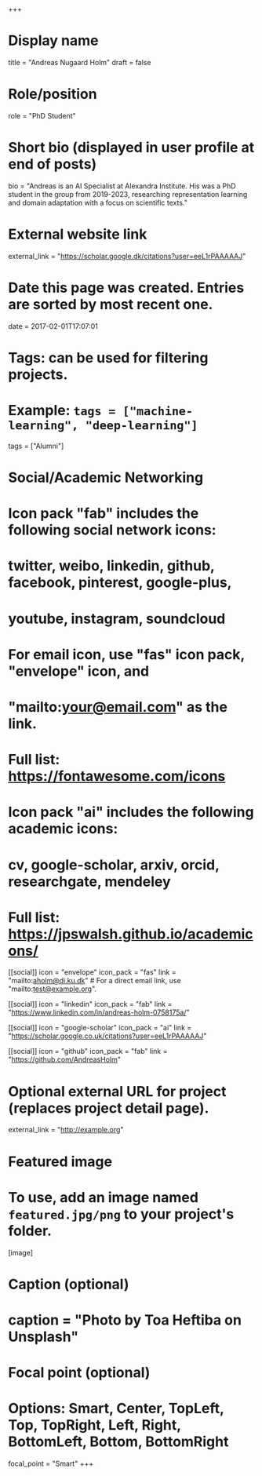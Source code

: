 +++
# Display name
title = "Andreas Nugaard Holm"
draft = false

# Role/position
role = "PhD Student"

# Short bio (displayed in user profile at end of posts)
bio = "Andreas is an AI Specialist at Alexandra Institute. His was a PhD student in the group from 2019-2023, researching representation learning and domain adaptation with a focus on scientific texts."

# External website link
external_link = "https://scholar.google.dk/citations?user=eeL1rPAAAAAJ"

# Date this page was created. Entries are sorted by most recent one.
date = 2017-02-01T17:07:01

# Tags: can be used for filtering projects.
# Example: `tags = ["machine-learning", "deep-learning"]`
tags = ["Alumni"]

# Social/Academic Networking
#
# Icon pack "fab" includes the following social network icons:
#
#   twitter, weibo, linkedin, github, facebook, pinterest, google-plus,
#   youtube, instagram, soundcloud
#
#   For email icon, use "fas" icon pack, "envelope" icon, and
#   "mailto:your@email.com" as the link.
#
#   Full list: https://fontawesome.com/icons
#
# Icon pack "ai" includes the following academic icons:
#
#   cv, google-scholar, arxiv, orcid, researchgate, mendeley
#
#   Full list: https://jpswalsh.github.io/academicons/

[[social]]
icon = "envelope"
icon_pack = "fas"
link = "mailto:aholm@di.ku.dk"  # For a direct email link, use "mailto:test@example.org".

[[social]]
icon = "linkedin"
icon_pack = "fab"
link = "https://www.linkedin.com/in/andreas-holm-0758175a/"

[[social]]
icon = "google-scholar"
icon_pack = "ai"
link = "https://scholar.google.co.uk/citations?user=eeL1rPAAAAAJ"

[[social]]
icon = "github"
icon_pack = "fab"
link = "https://github.com/AndreasHolm"


# Optional external URL for project (replaces project detail page).
external_link = "http://example.org"

# Featured image
# To use, add an image named `featured.jpg/png` to your project's folder. 
[image]
  # Caption (optional)
  #  caption = "Photo by Toa Heftiba on Unsplash"

  # Focal point (optional)
  # Options: Smart, Center, TopLeft, Top, TopRight, Left, Right, BottomLeft, Bottom, BottomRight
  focal_point = "Smart"
+++

